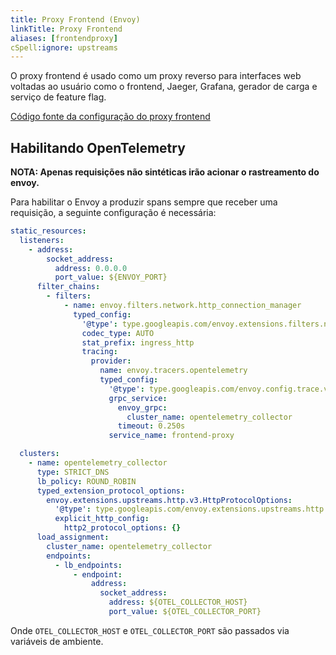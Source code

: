 ```yaml
---
title: Proxy Frontend (Envoy)
linkTitle: Proxy Frontend
aliases: [frontendproxy]
cSpell:ignore: upstreams
---
```


O proxy frontend é usado como um proxy reverso para interfaces web voltadas ao usuário
como o frontend, Jaeger, Grafana, gerador de carga e serviço de feature flag.

[Código fonte da configuração do proxy frontend](https://github.com/open-telemetry/opentelemetry-demo/blob/main/src/frontend-proxy/)

## Habilitando OpenTelemetry

**NOTA: Apenas requisições não sintéticas irão acionar o rastreamento do envoy.**

Para habilitar o Envoy a produzir spans sempre que receber uma requisição, a
seguinte configuração é necessária:

```yaml
static_resources:
  listeners:
    - address:
        socket_address:
          address: 0.0.0.0
          port_value: ${ENVOY_PORT}
      filter_chains:
        - filters:
            - name: envoy.filters.network.http_connection_manager
              typed_config:
                '@type': type.googleapis.com/envoy.extensions.filters.network.http_connection_manager.v3.HttpConnectionManager
                codec_type: AUTO
                stat_prefix: ingress_http
                tracing:
                  provider:
                    name: envoy.tracers.opentelemetry
                    typed_config:
                      '@type': type.googleapis.com/envoy.config.trace.v3.OpenTelemetryConfig
                      grpc_service:
                        envoy_grpc:
                          cluster_name: opentelemetry_collector
                        timeout: 0.250s
                      service_name: frontend-proxy

  clusters:
    - name: opentelemetry_collector
      type: STRICT_DNS
      lb_policy: ROUND_ROBIN
      typed_extension_protocol_options:
        envoy.extensions.upstreams.http.v3.HttpProtocolOptions:
          '@type': type.googleapis.com/envoy.extensions.upstreams.http.v3.HttpProtocolOptions
          explicit_http_config:
            http2_protocol_options: {}
      load_assignment:
        cluster_name: opentelemetry_collector
        endpoints:
          - lb_endpoints:
              - endpoint:
                  address:
                    socket_address:
                      address: ${OTEL_COLLECTOR_HOST}
                      port_value: ${OTEL_COLLECTOR_PORT}
```

Onde `OTEL_COLLECTOR_HOST` e `OTEL_COLLECTOR_PORT` são passados via variáveis de
ambiente.
